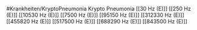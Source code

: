 #Krankheiten/KryptoPneumonia
Krypto Pneumonia
[[30 Hz (E)]]
[[250 Hz (E)]]
[[10530 Hz (E)]]
[[7500 Hz (E)]]
[[95150 Hz (E)]]
[[312330 Hz (E)]]
[[455820 Hz (E)]]
[[517500 Hz (E)]]
[[688290 Hz (E)]]
[[843500 Hz (E)]]